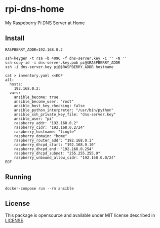 # rpi-dns-home

My Raspeberry Pi DNS Server at Home

## Install

```
RASPBERRY_ADDR=192.168.0.2
```

```
ssh-keygen -t rsa -b 4096 -f dns-server.key -C '' -N ''
ssh-copy-id -i dns-server.key.pub pi@$RASPBERRY_ADDR
ssh -i dns-server.key pi@$RASPBERRY_ADDR hostname
```

```
cat > inventory.yaml <<EOF
all:
  hosts:
    192.168.0.2:
  vars:
    ansible_become: true
    ansible_become_user: "root"
    ansible_host_key_checking: false
    ansible_python_interpreter: "/usr/bin/python"
    ansible_ssh_private_key_file: "dns-server.key"
    ansible_user: "pi"
    raspberry_addr: "192.168.0.2"
    raspberry_cidr: "192.168.0.2/24"
    raspberry_hostname: "tingle"
    raspberry_domain: "home"
    raspberry_router_addr: "192.168.0.1"
    raspberry_dhcpd_start: "192.168.0.10"
    raspberry_dhcpd_end: "192.168.0.254"
    raspberry_dhcpd_subnet: "255.255.255.0"
    raspberry_unbound_allow_cidr: "192.168.0.0/24"
EOF
```

## Running

```
docker-compose run --rm ansible
```

## License

This package is opensource and available under MIT license described in
[LICENSE](https://github.com/wandersonwhcr/rpi-dns-home/blob/main/LICENSE).
